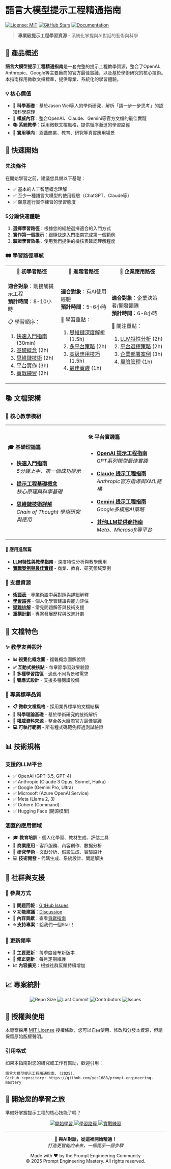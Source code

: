 # 語言大模型提示工程精通指南

[![License: MIT](https://img.shields.io/badge/License-MIT-yellow.svg)](https://opensource.org/licenses/MIT)
[![GitHub Stars](https://img.shields.io/github/stars/yes1688/prompt-engineering-mastery.svg)](https://github.com/yes1688/prompt-engineering-mastery)
[![Documentation](https://img.shields.io/badge/docs-latest-brightgreen.svg)](https://github.com/yes1688/prompt-engineering-mastery)

> **專業級提示工程學習資源** - 系統化掌握與AI對話的藝術與科學

## 🎯 產品概述

**語言大模型提示工程精通指南**是一套完整的提示工程教學資源，整合了OpenAI、Anthropic、Google等主要廠商的官方最佳實踐，以及基於學術研究的核心技術。本指南採用微軟文檔標準，提供專業、系統化的學習體驗。

### 💡 核心價值

- **🔬 科學基礎**：基於Jason Wei等人的學術研究，解析「請一步一步思考」的認知科學原理
- **🏢 權威內容**：整合OpenAI、Claude、Gemini等官方文檔的最佳實踐
- **📚 系統教學**：採用微軟文檔風格，提供循序漸進的學習路徑
- **💼 實用導向**：涵蓋商業、教育、研究等真實應用場景

## 🚀 快速開始

### 先決條件

在開始學習之前，建議您具備以下基礎：

- ✅ 基本的人工智慧概念理解
- ✅ 至少一種語言大模型的使用經驗（ChatGPT、Claude等）
- ✅ 願意進行實作練習的學習態度

### 5分鐘快速體驗

1. **選擇學習路徑**：根據您的經驗選擇適合的入門方式
2. **實作第一個提示**：跟隨[快速入門指南](./快速入門指南.md)完成第一個範例
3. **驗證學習效果**：使用我們提供的檢核表確認理解程度

### 🛤️ 學習路徑導航

<table>
<tr>
<th>👋 初學者路徑</th>
<th>🔬 進階者路徑</th>
<th>🏢 企業應用路徑</th>
</tr>
<tr>
<td>

**適合對象**：剛接觸提示工程  
**預計時間**：8-10小時  

📋 學習順序：
1. [快速入門指南](./快速入門指南.md) (30min)
2. [基礎概念](./01-提示工程基礎概念.md) (2h)
3. [思維鏈技術](./02-思維鏈技術詳解.md) (2h)
4. [平台實作](./03-OpenAI提示工程指南.md) (3h)
5. [實戰練習](./08-實戰案例與最佳實踐.md) (2h)

</td>
<td>

**適合對象**：有AI使用經驗  
**預計時間**：5-6小時  

🎯 學習重點：
1. [思維鏈深度解析](./02-思維鏈技術詳解.md) (1.5h)
2. [多平台策略](./03-OpenAI提示工程指南.md) (2h)
3. [高級應用技巧](./07-LLM特性與教學指南.md) (1.5h)
4. [最佳實踐](./08-實戰案例與最佳實踐.md) (1h)

</td>
<td>

**適合對象**：企業決策者/開發團隊  
**預計時間**：6-8小時  

🏢 關注重點：
1. [LLM特性分析](./07-LLM特性與教學指南.md) (2h)
2. [平台選擇策略](./06-其他LLM提供商指南.md) (2h)
3. [企業部署案例](./08-實戰案例與最佳實踐.md) (3h)
4. [風險管理](./TROUBLESHOOTING.md) (1h)

</td>
</tr>
</table>

## 📚 文檔架構

### 📖 核心教學模組

<table>
<tr>
<td width="50%">

#### 🎓 基礎理論篇
- **[快速入門指南](./快速入門指南.md)**  
  *5分鐘上手，第一個成功提示*

- **[提示工程基礎概念](./01-提示工程基礎概念.md)**  
  *核心原理與科學基礎*

- **[思維鏈技術詳解](./02-思維鏈技術詳解.md)**  
  *Chain of Thought 學術研究與應用*

</td>
<td width="50%">

#### 🛠️ 平台實踐篇
- **[OpenAI 提示工程指南](./03-OpenAI提示工程指南.md)**  
  *GPT系列模型最佳實踐*

- **[Claude 提示工程指南](./04-Claude提示工程指南.md)**  
  *Anthropic官方指導與XML結構*

- **[Gemini 提示工程指南](./05-Gemini提示工程指南.md)**  
  *Google多模態AI策略*

- **[其他LLM提供商指南](./06-其他LLM提供商指南.md)**  
  *Meta、Microsoft等平台*

</td>
</tr>
</table>

#### 🚀 應用進階篇
- **[LLM特性與教學指南](./07-LLM特性與教學指南.md)** - 深度特性分析與教學應用
- **[實戰案例與最佳實踐](./08-實戰案例與最佳實踐.md)** - 商業、教育、研究領域案例

### 🔧 支援資源

- **[術語表](./GLOSSARY.md)** - 專業術語中英對照與詳細解釋
- **[學習路徑](./LEARNING-PATH.md)** - 個人化學習建議與能力評估
- **[疑難排解](./TROUBLESHOOTING.md)** - 常見問題解答與技術支援
- **[重構計劃](./REFACTORING-PLAN.md)** - 專案發展歷程與改進計劃

## 🎨 文檔特色

### ✨ 教學友善設計
- **📊 視覺化概念圖** - 複雜概念圖解說明
- **✅ 互動式檢核點** - 每章節學習效果驗證
- **🔄 多種學習路徑** - 適應不同背景和需求
- **📱 響應式設計** - 支援多種閱讀設備

### 🏅 專業標準品質
- **📋 微軟文檔風格** - 採用業界標準的文檔結構
- **🔬 科學理論基礎** - 基於學術研究的技術解析
- **🏢 權威資料來源** - 整合各大廠商官方最佳實踐
- **💻 可執行範例** - 所有程式碼範例經過測試驗證

## 📊 技術規格

### 支援的LLM平台
- ✅ OpenAI (GPT-3.5, GPT-4)
- ✅ Anthropic (Claude 3 Opus, Sonnet, Haiku)
- ✅ Google (Gemini Pro, Ultra)
- ✅ Microsoft (Azure OpenAI Service)
- ✅ Meta (Llama 2, 3)
- ✅ Cohere (Command)
- ✅ Hugging Face (開源模型)

### 涵蓋的應用領域
- 🎓 **教育培訓** - 個人化學習、教材生成、評估工具
- 💼 **商業應用** - 客戶服務、內容創作、數据分析
- 🔬 **研究學術** - 文獻分析、假設生成、實驗設計
- 💻 **技術開發** - 代碼生成、系統設計、問題解決

## 🤝 社群與支援

### 💬 參與方式
- **📢 問題回報**：[GitHub Issues](https://github.com/yes1688/prompt-engineering-mastery/issues)
- **💡 功能建議**：[Discussion](https://github.com/yes1688/prompt-engineering-mastery/discussions)
- **📝 內容貢獻**：查看[貢獻指南](./CONTRIBUTING.md)
- **⭐ 支持專案**：給我們一個Star！

### 🔄 更新頻率
- **🚀 主要更新**：每季度發布新版本
- **🔧 修正更新**：每月定期維護
- **📈 內容擴充**：根據社群反饋持續增加

## 📈 專案統計

<p align="center">
<img src="https://img.shields.io/github/repo-size/yes1688/prompt-engineering-mastery" alt="Repo Size">
<img src="https://img.shields.io/github/last-commit/yes1688/prompt-engineering-mastery" alt="Last Commit">
<img src="https://img.shields.io/github/contributors/yes1688/prompt-engineering-mastery" alt="Contributors">
<img src="https://img.shields.io/github/issues/yes1688/prompt-engineering-mastery" alt="Issues">
</p>

## 📄 授權與使用

本專案採用 [MIT License](./LICENSE) 授權條款，您可以自由使用、修改和分發本資源，但請保留原始版權聲明。

### 引用格式
如果本指南對您的研究或工作有幫助，歡迎引用：

```
語言大模型提示工程精通指南. (2025). 
GitHub repository: https://github.com/yes1688/prompt-engineering-mastery
```

## 🎉 開始您的學習之旅

準備好掌握提示工程的核心技能了嗎？

<p align="center">
<a href="./快速入門指南.md">
<img src="https://img.shields.io/badge/開始學習-快速入門-blue?style=for-the-badge&logo=rocket" alt="開始學習">
</a>
<a href="./LEARNING-PATH.md">
<img src="https://img.shields.io/badge/選擇路徑-學習規劃-green?style=for-the-badge&logo=map" alt="學習路徑">
</a>
<a href="./08-實戰案例與最佳實踐.md">
<img src="https://img.shields.io/badge/實戰練習-案例分析-orange?style=for-the-badge&logo=code" alt="實戰練習">
</a>
</p>

---

<p align="center">
<strong>🚀 與AI對話，從這裡開始精通！</strong><br>
<em>打造更智能的未來，一個提示一個步驟</em>
</p>

<p align="center">
Made with ❤️ by the Prompt Engineering Community<br>
© 2025 Prompt Engineering Mastery. All rights reserved.
</p>